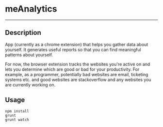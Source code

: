 # meAnalytics
___

## Description

App (currently as a chrome extension) that helps you gather data about yourself. It generates useful reports so that you can find meaningful patterns about yourself.

For now, the browser extension tracks the websites you're active on and lets you determine which are good or bad for your productivity. For example, as a programmer, potentially bad websites are email, ticketing systems etc. and good websites are stackoverflow and any websites you are currently working on.

## Usage
```
npm install
grunt
grunt watch
```
